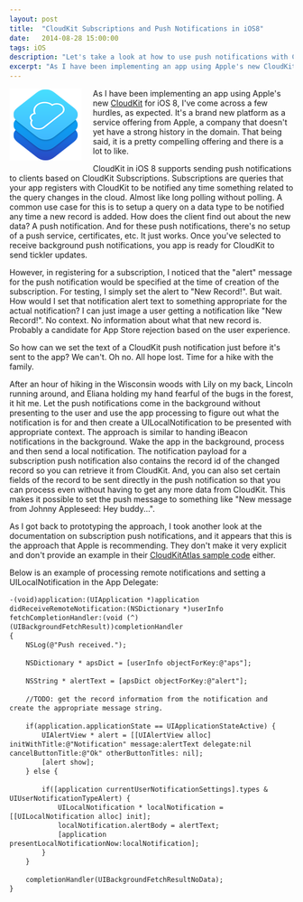 ```yaml
---
layout: post
title:  "CloudKit Subscriptions and Push Notifications in iOS8"
date:   2014-08-28 15:00:00
tags: iOS
description: "Let's take a look at how to use push notifications with CloudKit subscriptions in iOS 8."
excerpt: "As I have been implementing an app using Apple's new CloudKit for iOS 8, I've come across a few hurdles, as expected.  It's a brand new platform as a service offering from Apple, a company that doesn't yet have a strong history in the domain.  That being said, it is a pretty compelling offering and there is a lot to like.<br/><br/>"
---
```


<img src="/img/cloudkit.png" alt="Apple's CloudKit for iOS 8" style="float:left; padding-right:20px; padding-bottom:20px;" />

As I have been implementing an app using Apple's new [CloudKit](https://developer.apple.com/library/prerelease/ios/documentation/General/Conceptual/iCloudDesignGuide/DesigningforCloudKit/DesigningforCloudKit.html) for iOS 8, I've come across a few hurdles, as expected.  It's a brand new platform as a service offering from Apple, a company that doesn't yet have a strong history in the domain.  That being said, it is a pretty compelling offering and there is a lot to like.

CloudKit in iOS 8 supports sending push notifications to clients based on CloudKit Subscriptions.  Subscriptions are queries that your app registers with CloudKit to be notified any time something related to the query changes in the cloud.  Almost like long polling without polling.  A common use case for this is to setup a query on a data type to be notified any time a new record is added.  How does the client find out about the new data?  A push notification.  And for these push notifications, there's no setup of a push service, certificates, etc.  It just works.  Once you've selected to receive background push notifications, you app is ready for CloudKit to send tickler updates.

However, in registering for a subscription, I noticed that the "alert" message for the push notification would be specified at the time of creation of the subscription.  For testing, I simply set the alert to "New Record!".  But wait.  How would I set that notification alert text to something appropriate for the actual notification?  I can just image a user getting a notification like "New Record!".  No context.  No information about what that new record is.  Probably a candidate for App Store rejection based on the user experience.

So how can we set the text of a CloudKit push notification just before it's sent to the app?  We can't.  Oh no.  All hope lost.  Time for a hike with the family.

After an hour of hiking in the Wisconsin woods with Lily on my back, Lincoln running around, and Eliana holding my hand fearful of the bugs in the forest, it hit me.  Let the push notifications come in the background without presenting to the user and use the app processing to figure out what the notification is for and then create a UILocalNotification to be presented with appropriate context.  The approach is similar to handing iBeacon notifications in the background.  Wake the app in the background, process and then send a local notification.  The notification payload for a subscription push notification also contains the record id of the changed record so you can retrieve it from CloudKit.  And, you can also set certain fields of the record to be sent directly in the push notification so that you can process even without having to get any more data from CloudKit.  This makes it possible to set the push message to something like "New message from Johnny Appleseed: Hey buddy...".

As I got back to prototyping the approach, I took another look at the documentation on subscription push notifications, and it appears that this is the approach that Apple is recommending.  They don't make it very explicit and don't provide an example in their [CloudKitAtlas sample code](https://developer.apple.com/library/prerelease/ios/samplecode/CloudAtlas/Introduction/Intro.html) either.

Below is an example of processing remote notifications and setting a UILocalNotification in the App Delegate:

```objective_c
-(void)application:(UIApplication *)application didReceiveRemoteNotification:(NSDictionary *)userInfo fetchCompletionHandler:(void (^)(UIBackgroundFetchResult))completionHandler
{
    NSLog(@"Push received.");
    
    NSDictionary * apsDict = [userInfo objectForKey:@"aps"];
    
    NSString * alertText = [apsDict objectForKey:@"alert"];

    //TODO: get the record information from the notification and create the appropriate message string.
    
    if(application.applicationState == UIApplicationStateActive) {
        UIAlertView * alert = [[UIAlertView alloc] initWithTitle:@"Notification" message:alertText delegate:nil cancelButtonTitle:@"Ok" otherButtonTitles: nil];
        [alert show];
    } else {
    
        if([application currentUserNotificationSettings].types & UIUserNotificationTypeAlert) {
            UILocalNotification * localNotification = [[UILocalNotification alloc] init];
            localNotification.alertBody = alertText;
            [application presentLocalNotificationNow:localNotification];
        }
    }
    
    completionHandler(UIBackgroundFetchResultNoData);
}
```